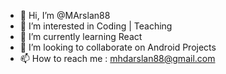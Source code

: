 - 👋 Hi, I’m @MArslan88
- 👀 I’m interested in Coding | Teaching
- 🌱 I’m currently learning React
- 💞️ I’m looking to collaborate on Android Projects
- 📫 How to reach me : mhdarslan88@gmail.com

<!---
MArslan88/MArslan88 is a ✨ special ✨ repository because its `README.md` (this file) appears on your GitHub profile.
You can click the Preview link to take a look at your changes.
--->
